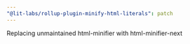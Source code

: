 ```yaml
---
"@lit-labs/rollup-plugin-minify-html-literals": patch
---
```


Replacing unmaintained html-minifier with html-minifier-next
